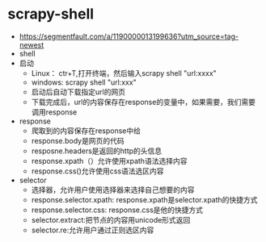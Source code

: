 # scrapy-shell
- https://segmentfault.com/a/1190000013199636?utm_source=tag-newest
- shell 
- 启动
	- Linux： ctr+T,打开终端，然后输入scrapy shell "url:xxxx"
	- windows: scrapy shell "url:xxx"
	- 启动后自动下载指定url的网页
	- 下载完成后，url的内容保存在response的变量中，如果需要，我们需要调用response
- response
	- 爬取到的内容保存在response中给
	- response.body是网页的代码
	- resposne.headers是返回的http的头信息
	- response.xpath（）允许使用xpath语法选择内容
	- response.css()允许使用css语法选区内容
- selector
	- 选择器，允许用户使用选择器来选择自己想要的内容
	- response.selector.xpath: response.xpath是selector.xpath的快捷方式
	- response.selector.css: response.css是他的快捷方式
	- selector.extract:把节点的内容用unicode形式返回
	- selector.re:允许用户通过正则选区内容